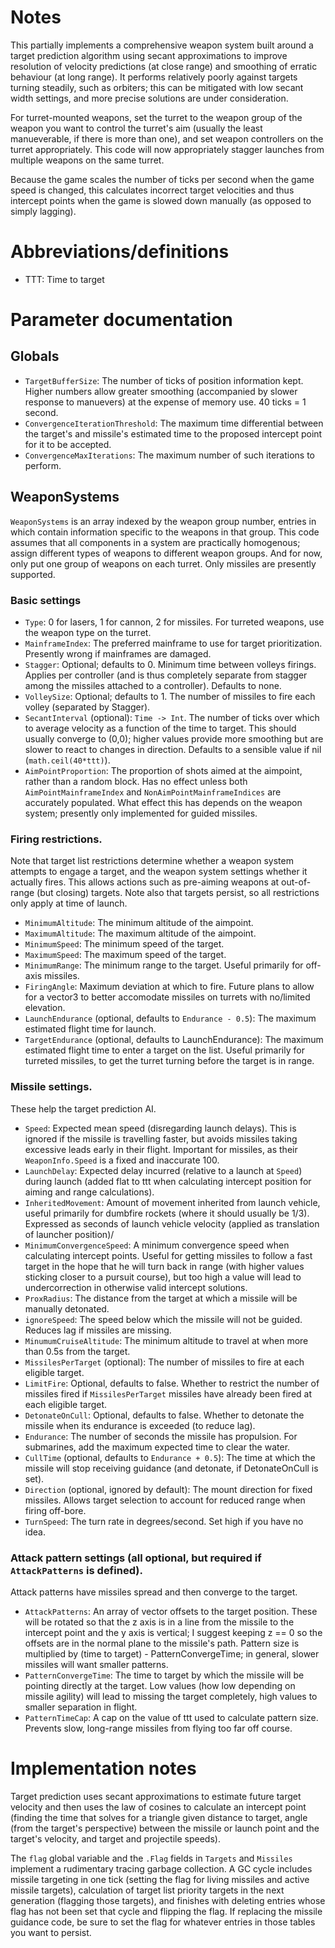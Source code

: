 # Notes
This partially implements a comprehensive weapon system built around a target prediction algorithm using secant approximations to improve resolution of velocity predictions (at close range) and smoothing of erratic behaviour (at long range). It performs relatively poorly against targets turning steadily, such as orbiters; this can be mitigated with low secant width settings, and more precise solutions are under consideration.

For turret-mounted weapons, set the turret to the weapon group of the weapon you want to control the turret's aim (usually the least manueverable, if there is more than one), and set weapon controllers on the turret appropriately. This code will now appropriately stagger launches from multiple weapons on the same turret.

Because the game scales the number of ticks per second when the game speed is changed, this calculates incorrect target velocities and thus intercept points when the game is slowed down manually (as opposed to simply lagging).

# Abbreviations/definitions
+ TTT: Time to target

# Parameter documentation
## Globals
+ `TargetBufferSize`: The number of ticks of position information kept. Higher numbers allow greater smoothing (accompanied by slower response to manuevers) at the expense of memory use. 40 ticks = 1 second.
+ `ConvergenceIterationThreshold`: The maximum time differential between the target's and missile's estimated time to the proposed intercept point for it to be accepted.
+ `ConvergenceMaxIterations`: The maximum number of such iterations to perform.

## WeaponSystems
`WeaponSystems` is an array indexed by the weapon group number, entries in which contain information specific to the weapons in that group. This code assumes that all components in a system are practically homogenous; assign different types of weapons to different weapon groups. And for now, only put one group of weapons on each turret. Only missiles are presently supported.

### Basic settings
+ `Type`: 0 for lasers, 1 for cannon, 2 for missiles. For turreted weapons, use the weapon type on the turret.
+ `MainframeIndex`: The preferred mainframe to use for target prioritization. Presently wrong if mainframes are damaged.
+ `Stagger`: Optional; defaults to 0. Minimum time between volleys firings. Applies per controller (and is thus completely separate from stagger among the missiles attached to a controller). Defaults to none.
+ `VolleySize`: Optional; defaults to 1. The number of missiles to fire each volley (separated by Stagger).
+ `SecantInterval` (optional): `Time -> Int`. The number of ticks over which to average velocity as a function of the time to target. This should usually converge to (0,0); higher values provide more smoothing but are slower to react to changes in direction. Defaults to a sensible value if nil (`math.ceil(40*ttt)`).
+ `AimPointProportion`: The proportion of shots aimed at the aimpoint, rather than a random block. Has no effect unless both `AimPointMainframeIndex` and `NonAimPointMainframeIndices` are accurately populated. What effect this has depends on the weapon system; presently only implemented for guided missiles.

### Firing restrictions.
Note that target list restrictions determine whether a weapon system attempts to engage a target, and the weapon system settings whether it actually fires. This allows actions such as pre-aiming weapons at out-of-range (but closing) targets. Note also that targets persist, so all restrictions only apply at time of launch.
+ `MinimumAltitude`: The minimum altitude of the aimpoint.
+ `MaximumAltitude`: The maximum altitude of the aimpoint.
+ `MinimumSpeed`: The minimum speed of the target.
+ `MaximumSpeed`: The maximum speed of the target.
+ `MinimumRange`: The minimum range to the target. Useful primarily for off-axis missiles.
+ `FiringAngle`: Maximum deviation at which to fire. Future plans to allow for a vector3 to better accomodate missiles on turrets with no/limited elevation.
+ `LaunchEndurance` (optional, defaults to `Endurance - 0.5`): The maximum estimated flight time for launch.
+ `TargetEndurance` (optional, defaults to LaunchEndurance): The maximum estimated flight time to enter a target on the list. Useful primarily for turreted missiles, to get the turret turning before the target is in range.

### Missile settings.
These help the target prediction AI.
+ `Speed`: Expected mean speed (disregarding launch delays). This is ignored if the missile is travelling faster, but avoids missiles taking excessive leads early in their flight. Important for missiles, as their `WeaponInfo.Speed` is a fixed and inaccurate 100.
+ `LaunchDelay`: Expected delay incurred (relative to a launch at `Speed`) during launch (added flat to ttt when calculating intercept position for aiming and range calculations).
+ `InheritedMovement`: Amount of movement inherited from launch vehicle, useful primarily for dumbfire rockets (where it should usually be 1/3). Expressed as seconds of launch vehicle velocity (applied as translation of launcher position)/
+ `MinimumConvergenceSpeed`: A minimum convergence speed when calculating intercept points. Useful for getting missiles to follow a fast target in the hope that he will turn back in range (with higher values sticking closer to a pursuit course), but too high a value will lead to undercorrection in otherwise valid intercept solutions.
+ `ProxRadius`: The distance from the target at which a missile will be manually detonated.
+ `ignoreSpeed`: The speed below which the missile will not be guided. Reduces lag if missiles are missing.
+ `MinumumCruiseAltitude`: The minimum altitude to travel at when more than 0.5s from the target.
+ `MissilesPerTarget` (optional): The number of missiles to fire at each eligible target.
+ `LimitFire`: Optional, defaults to false. Whether to restrict the number of missiles fired if `MissilesPerTarget` missiles have already been fired at each eligible target.
+ `DetonateOnCull`: Optional, defaults to false. Whether to detonate the missile when its endurance is exceeded (to reduce lag).
+ `Endurance`: The number of seconds the missile has propulsion. For submarines, add the maximum expected time to clear the water.
+ `CullTime` (optional, defaults to `Endurance + 0.5`): The time at which the missile will stop receiving guidance (and detonate, if DetonateOnCull is set).
+ `Direction` (optional, ignored by default): The mount direction for fixed missiles. Allows target selection to account for reduced range when firing off-bore.
+ `TurnSpeed`: The turn rate in degrees/second. Set high if you have no idea.

### Attack pattern settings (all optional, but required if `AttackPatterns` is defined).
Attack patterns have missiles spread and then converge to the target.
+ `AttackPatterns`: An array of vector offsets to the target position. These will be rotated so that the z axis is in a line from the missile to the intercept point and the y axis is vertical; I suggest keeping z == 0 so the offsets are in the normal plane to the missile's path. Pattern size is multiplied by (time to target) - PatternConvergeTime; in general, slower missiles will want smaller patterns.
+ `PatternConvergeTime`: The time to target by which the missile will be pointing directly at the target. Low values (how low depending on missile agility) will lead to missing the target completely, high values to smaller separation in flight.
+ `PatternTimeCap`: A cap on the value of ttt used to calculate pattern size. Prevents slow, long-range missiles from flying too far off course.

# Implementation notes
Target prediction uses secant approximations to estimate future target velocity and then uses the law of cosines to calculate an intercept point (finding the time that solves for a triangle given distance to target, angle (from the target's perspective) between the missile or launch point and the target's velocity, and target and projectile speeds).

The `flag` global variable  and the `.Flag` fields in `Targets` and `Missiles` implement a rudimentary tracing garbage collection.
A GC cycle includes missile targeting in one tick (setting the flag for living missiles and active missile targets), calculation of target list priority targets in the next generation (flagging those targets), and finishes with deleting entries whose flag has not been set that cycle and flipping the flag.
If replacing the missile guidance code, be sure to set the flag for whatever entries in those tables you want to persist.
